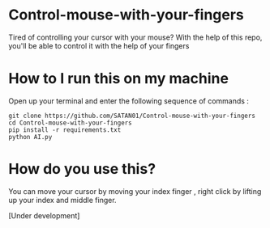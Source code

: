 # Control-mouse-with-your-fingers

Tired of controlling your cursor with your mouse?
With the help of this repo, you'll be able to control it with the help of your fingers

# How to I run this on my machine

Open up your terminal and enter the following sequence of commands :

```
git clone https://github.com/SATAN01/Control-mouse-with-your-fingers
cd Control-mouse-with-your-fingers
pip install -r requirements.txt
python AI.py
```

# How do you use this?
You can move your cursor by moving your index finger , right click by lifting up your index and middle finger.

[Under development]
